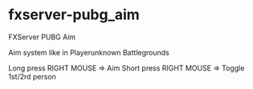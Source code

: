 # fxserver-pubg_aim
FXServer PUBG Aim

Aim system like in Playerunknown Battlegrounds

Long press RIGHT MOUSE => Aim
Short press RIGHT MOUSE => Toggle 1st/2rd person

